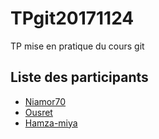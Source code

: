 # TPgit20171124
TP mise en pratique du cours git

## Liste des participants

- [Niamor70](https://github.com/Niamor70)
- [Ousret](https://github.com/Ousret)
- [Hamza-miya](https://github.com/hamza-miya)

